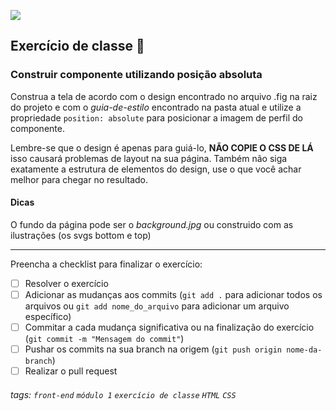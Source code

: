 ![](https://i.imgur.com/xG74tOh.png)

## Exercício de classe 🏫

### Construir componente utilizando posição absoluta

Construa a tela de acordo com o design encontrado no arquivo .fig na raiz do projeto e com o *guia-de-estilo* encontrado na pasta atual e utilize a propriedade `position: absolute` para posicionar a imagem de perfil do componente.

Lembre-se que o design é apenas para guiá-lo, **NÃO COPIE O CSS DE LÁ** isso causará problemas de layout na sua página. Também não siga exatamente a estrutura de elementos do design, use o que você achar melhor para chegar no resultado. 

#### Dicas

O fundo da página pode ser o *background.jpg* ou construido com as ilustrações (os svgs bottom e top)

---

Preencha a checklist para finalizar o exercício:

- [ ] Resolver o exercício
- [ ] Adicionar as mudanças aos commits (`git add .` para adicionar todos os arquivos ou `git add nome_do_arquivo` para adicionar um arquivo específico)
- [ ] Commitar a cada mudança significativa ou na finalização do exercício (`git commit -m "Mensagem do commit"`)
- [ ] Pushar os commits na sua branch na origem (`git push origin nome-da-branch`)
- [ ] Realizar o pull request

###### tags: `front-end` `módulo 1` `exercício de classe` `HTML` `CSS`
